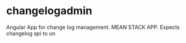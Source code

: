 # changelogadmin
Angular App for change log management. MEAN STACK APP.  Expects changelog api to un
